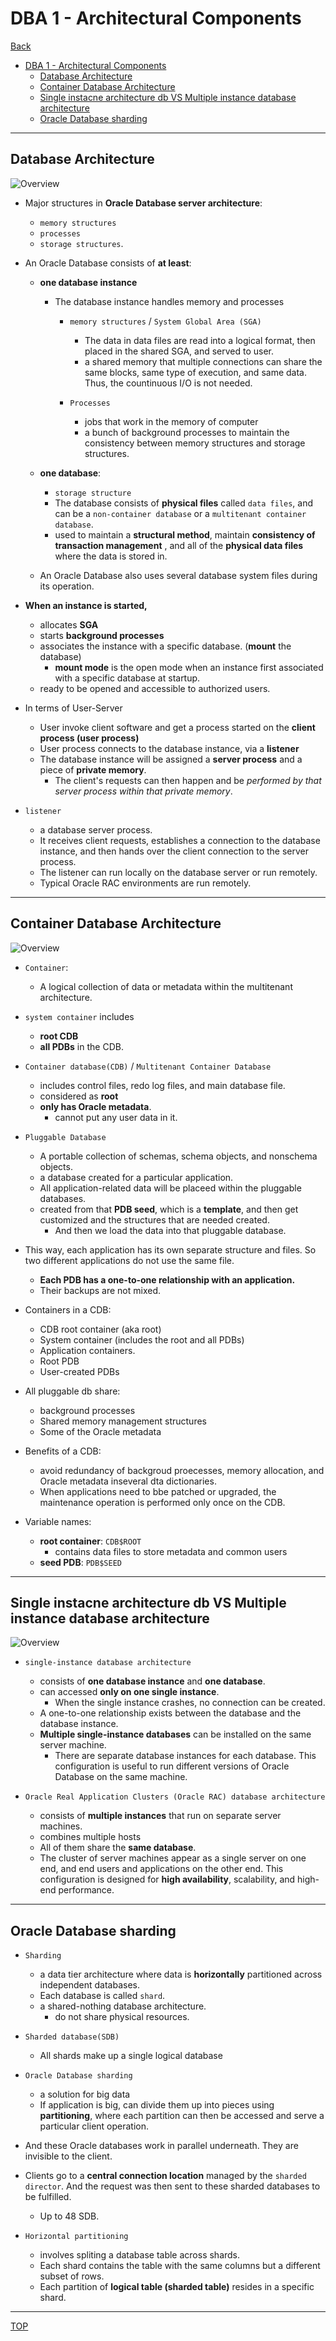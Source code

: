 # DBA 1 - Architectural Components

[Back](../index.md)

- [DBA 1 - Architectural Components](#dba-1---architectural-components)
  - [Database Architecture](#database-architecture)
  - [Container Database Architecture](#container-database-architecture)
  - [Single instacne architecture db VS Multiple instance database architecture](#single-instacne-architecture-db-vs-multiple-instance-database-architecture)
  - [Oracle Database sharding](#oracle-database-sharding)

---

## Database Architecture

![Overview](./pic/architect_overview.png)

- Major structures in **Oracle Database server architecture**:

  - `memory structures`
  - `processes`
  - `storage structures`.

- An Oracle Database consists of **at least**:

  - **one database instance**

    - The database instance handles memory and processes

      - `memory structures` / `System Global Area (SGA)`

        - The data in data files are read into a logical format, then placed in the shared SGA, and served to user.
        - a shared memory that multiple connections can share the same blocks, same type of execution, and same data. Thus, the countinuous I/O is not needed.

      - `Processes`
        - jobs that work in the memory of computer
        - a bunch of background processes to maintain the consistency between memory structures and storage structures.

  - **one database**:

    - `storage structure`
    - The database consists of **physical files** called `data files`, and can be a `non-container database` or a `multitenant container database`.
    - used to maintain a **structural method**, maintain **consistency of transaction management** , and all of the **physical data files** where the data is stored in.

  - An Oracle Database also uses several database system files during its operation.

- **When an instance is started,**

  - allocates **SGA**
  - starts **background processes**
  - associates the instance with a specific database. (**mount** the database)
    - **mount mode** is the open mode when an instance first associated with a specific database at startup.
  - ready to be opened and accessible to authorized users.

- In terms of User-Server

  - User invoke client software and get a process started on the **client process (user process)**
  - User process connects to the database instance, via a **listener**
  - The database instance will be assigned a **server process** and a piece of **private memory**.
    - The client's requests can then happen and be _performed by that server process within that private memory_.

- `listener`

  - a database server process.
  - It receives client requests, establishes a connection to the database instance, and then hands over the client connection to the server process.
  - The listener can run locally on the database server or run remotely.
  - Typical Oracle RAC environments are run remotely.

---

## Container Database Architecture

![Overview](./pic/container_db.png)

- `Container`:

  - A logical collection of data or metadata within the multitenant architecture.

- `system container` includes

  - **root CDB**
  - **all PDBs** in the CDB.

- `Container database(CDB)` / `Multitenant Container Database`

  - includes control files, redo log files, and main database file.
  - considered as **root**
  - **only has Oracle metadata**.
    - cannot put any user data in it.

- `Pluggable Database`

  - A portable collection of schemas, schema objects, and nonschema objects.
  - a database created for a particular application.
  - All application-related data will be placeed within the pluggable databases.
  - created from that **PDB seed**, which is a **template**, and then get customized and the structures that are needed created.
    - And then we load the data into that pluggable database.

- This way, each application has its own separate structure and files. So two different applications do not use the same file.

  - **Each PDB has a one-to-one relationship with an application.**
  - Their backups are not mixed.

- Containers in a CDB:

  - CDB root container (aka root)
  - System container (includes the root and all PDBs)
  - Application containers.
  - Root PDB
  - User-created PDBs

- All pluggable db share:

  - background processes
  - Shared memory management structures
  - Some of the Oracle metadata

- Benefits of a CDB:

  - avoid redundancy of backgroud proecesses, memory allocation, and Oracle metadata inseveral dta dictionaries.
  - When applications need to bbe patched or upgraded, the maintenance operation is performed only once on the CDB.

- Variable names:
  - **root container**: `CDB$ROOT`
    - contains data files to store metadata and common users
  - **seed PDB**: `PDB$SEED`

---

## Single instacne architecture db VS Multiple instance database architecture

![Overview](./pic/single_cluster_instance.png)

- `single-instance database architecture`

  - consists of **one database instance** and **one database**.
  - can accessed **only on one single instance**.
    - When the single instance crashes, no connection can be created.
  - A one-to-one relationship exists between the database and the database instance.
  - **Multiple single-instance databases** can be installed on the same server machine.
    - There are separate database instances for each database. This configuration is useful to run different versions of Oracle Database on the same machine.

- `Oracle Real Application Clusters (Oracle RAC) database architecture`
  - consists of **multiple instances** that run on separate server machines.
  - combines multiple hosts
  - All of them share the **same database**.
  - The cluster of server machines appear as a single server on one end, and end users and applications on the other end. This configuration is designed for **high availability**, scalability, and high-end performance.

---

## Oracle Database sharding

- `Sharding`

  - a data tier architecture where data is **horizontally** partitioned across independent databases.
  - Each database is called `shard`.
  - a shared-nothing database architecture.
    - do not share physical resources.

- `Sharded database(SDB)`

  - All shards make up a single logical database

- `Oracle Database sharding`

  - a solution for big data
  - If application is big, can divide them up into pieces using **partitioning**, where each partition can then be accessed and serve a particular client operation.

- And these Oracle databases work in parallel underneath. They are invisible to the client.
- Clients go to a **central connection location** managed by the `sharded director`. And the request was then sent to these sharded databases to be fulfilled.

  - Up to 48 SDB.

- `Horizontal partitioning`
  - involves spliting a database table across shards.
  - Each shard contains the table with the same columns but a different subset of rows.
  - Each partition of **logical table (sharded table)** resides in a specific shard.

---

[TOP](#dba-1---architectural-components)
